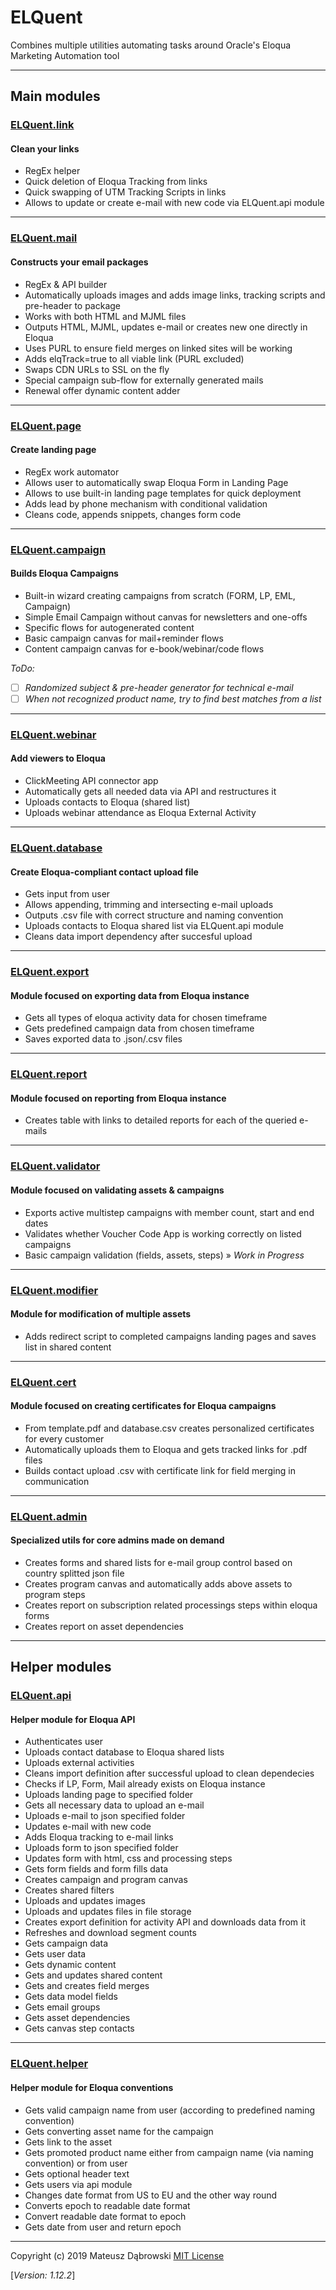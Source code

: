 # ELQuent

Combines multiple utilities automating tasks around Oracle's Eloqua Marketing Automation tool

---

## Main modules

### [ELQuent.link](utils/link.py)

#### Clean your links

- RegEx helper
- Quick deletion of Eloqua Tracking from links
- Quick swapping of UTM Tracking Scripts in links
- Allows to update or create e-mail with new code via ELQuent.api module

---

### [ELQuent.mail](utils/mail.py)

#### Constructs your email packages

- RegEx & API builder
- Automatically uploads images and adds image links, tracking scripts and pre-header to package
- Works with both HTML and MJML files
- Outputs HTML, MJML, updates e-mail or creates new one directly in Eloqua
- Uses PURL to ensure field merges on linked sites will be working
- Adds elqTrack=true to all viable link (PURL excluded)
- Swaps CDN URLs to SSL on the fly
- Special campaign sub-flow for externally generated mails
- Renewal offer dynamic content adder

---

### [ELQuent.page](utils/page.py)

#### Create landing page

- RegEx work automator
- Allows user to automatically swap Eloqua Form in Landing Page
- Allows to use built-in landing page templates for quick deployment
- Adds lead by phone mechanism with conditional validation
- Cleans code, appends snippets, changes form code

---

### [ELQuent.campaign](utils/campaign.py)

#### Builds Eloqua Campaigns

- Built-in wizard creating campaigns from scratch (FORM, LP, EML, Campaign)
- Simple Email Campaign without canvas for newsletters and one-offs
- Specific flows for autogenerated content
- Basic campaign canvas for mail+reminder flows
- Content campaign canvas for e-book/webinar/code flows

_ToDo:_

- [ ] _Randomized subject & pre-header generator for technical e-mail_
- [ ] _When not recognized product name, try to find best matches from a list_

---

### [ELQuent.webinar](utils/webinar.py)

#### Add viewers to Eloqua

- ClickMeeting API connector app
- Automatically gets all needed data via API and restructures it
- Uploads contacts to Eloqua (shared list)
- Uploads webinar attendance as Eloqua External Activity

---

### [ELQuent.database](utils/database.py)

#### Create Eloqua-compliant contact upload file

- Gets input from user
- Allows appending, trimming and intersecting e-mail uploads
- Outputs .csv file with correct structure and naming convention
- Uploads contacts to Eloqua shared list via ELQuent.api module
- Cleans data import dependency after succesful upload

---

### [ELQuent.export](utils/export.py)

#### Module focused on exporting data from Eloqua instance

- Gets all types of eloqua activity data for chosen timeframe
- Gets predefined campaign data from chosen timeframe
- Saves exported data to .json/.csv files

---

### [ELQuent.report](utils/report.py)

#### Module focused on reporting from Eloqua instance

- Creates table with links to detailed reports for each of the queried e-mails

---

### [ELQuent.validator](utils/validator.py)

#### Module focused on validating assets & campaigns

- Exports active multistep campaigns with member count, start and end dates
- Validates whether Voucher Code App is working correctly on listed campaigns
- Basic campaign validation (fields, assets, steps) » _Work in Progress_

---

### [ELQuent.modifier](utils/modifier.py)

#### Module for modification of multiple assets

- Adds redirect script to completed campaigns landing pages and saves list in shared content

---

### [ELQuent.cert](utils/cert.py)

#### Module focused on creating certificates for Eloqua campaigns

- From template.pdf and database.csv creates personalized certificates for every customer
- Automatically uploads them to Eloqua and gets tracked links for .pdf files
- Builds contact upload .csv with certificate link for field merging in communication

---

### [ELQuent.admin](utils/admin.py)

#### Specialized utils for core admins made on demand

- Creates forms and shared lists for e-mail group control based on country splitted json file
- Creates program canvas and automatically adds above assets to program steps
- Creates report on subscription related processings steps within eloqua forms
- Creates report on asset dependencies

---

## Helper modules

### [ELQuent.api](utils/api/api.py)

#### Helper module for Eloqua API

- Authenticates user
- Uploads contact database to Eloqua shared lists
- Uploads external activities
- Cleans import definition after successful upload to clean dependecies
- Checks if LP, Form, Mail already exists on Eloqua instance
- Uploads landing page to specified folder
- Gets all necessary data to upload an e-mail
- Uploads e-mail to json specified folder
- Updates e-mail with new code
- Adds Eloqua tracking to e-mail links
- Uploads form to json specified folder
- Updates form with html, css and processing steps
- Gets form fields and form fills data
- Creates campaign and program canvas
- Creates shared filters
- Uploads and updates images
- Uploads and updates files in file storage
- Creates export definition for activity API and downloads data from it
- Refreshes and download segment counts
- Gets campaign data
- Gets user data
- Gets dynamic content
- Gets and updates shared content
- Gets and creates field merges
- Gets data model fields
- Gets email groups
- Gets asset dependencies
- Gets canvas step contacts

---

### [ELQuent.helper](utils/helper.py)

#### Helper module for Eloqua conventions

- Gets valid campaign name from user (according to predefined naming convention)
- Gets converting asset name for the campaign
- Gets link to the asset
- Gets promoted product name either from campaign name (via naming convention) or from user
- Gets optional header text
- Gets users via api module
- Changes date format from US to EU and the other way round
- Converts epoch to readable date format
- Convert readable date format to epoch
- Gets date from user and return epoch

---

Copyright (c) 2019 Mateusz Dąbrowski [MIT License](LICENSE)

[_Version: 1.12.2_]